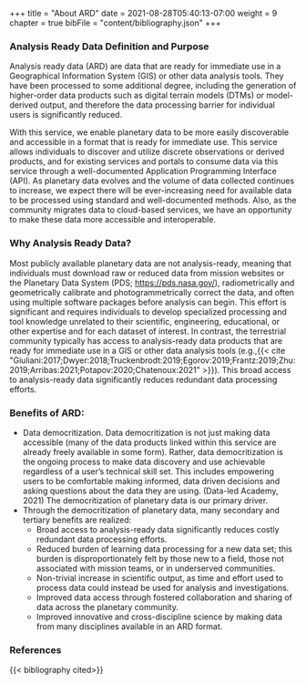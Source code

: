 +++
title = "About ARD"
date = 2021-08-28T05:40:13-07:00
weight = 9
chapter = true
bibFile = "content/bibliography.json"
+++

### Analysis Ready Data Definition and Purpose 
 
Analysis ready data (ARD) are data that are ready for immediate use in a Geographical Information System (GIS) or other data analysis tools. They have been processed to some additional degree, including the generation of higher-order data products such as digital terrain models (DTMs) or model-derived output, and therefore the data processing barrier for individual users is significantly reduced. 
 
With this service, we  enable planetary data to be more easily discoverable and accessible in a format that is ready for immediate use. This service allows individuals to discover and utilize discrete observations or derived products, and for existing services and portals to consume data via this service through a well-documented Application Programming Interface (API). As planetary data evolves and the volume of data collected continues to increase, we expect there will be ever-increasing need for available data to be processed using standard and well-documented methods. Also, as the community migrates data to cloud-based services, we have an opportunity to make these data more accessible and interoperable.

### Why Analysis Ready Data? 
 
Most publicly available planetary data are not analysis-ready, meaning that individuals must download raw or reduced data from mission websites or the Planetary Data System (PDS; https://pds.nasa.gov/), radiometrically and geometrically calibrate and photogrammetrically correct the data, and often using multiple software packages before analysis can begin. This effort is significant and requires individuals to develop specialized processing and tool knowledge unrelated to their scientific, engineering, educational, or other expertise and for each dataset of interest. In contrast, the terrestrial community typically has access to analysis-ready data products that are ready for immediate use in a GIS or other data analysis tools (e.g.,{{< cite "Giuliani:2017;Dwyer:2018;Truckenbrodt:2019;Egorov:2019;Frantz:2019;Zhu:2019;Arribas:2021;Potapov:2020;Chatenoux:2021" >}}). This broad access to analysis-ready data significantly reduces redundant data processing efforts.

### Benefits of ARD: 
  - Data democritization. Data democritization is not just making data accessible (many of the data products linked within this service are already freely available in some form). Rather, data democritization is the ongoing process to make data discovery and use achievable regardless of a user’s technical skill set. This includes empowering users to be comfortable making informed, data driven decisions and asking questions about the data they are using. (Data-led Academy, 2021) The democritization of planetary data is our primary driver. 
  - Through the democritization of planetary data, many secondary and tertiary benefits are realized: 
    - Broad access to analysis-ready data significantly reduces costly redundant data processing efforts.  
    - Reduced burden of learning data processing for a new data set; this burden is disproportionately felt by those new to a field, those not associated with mission teams, or in underserved communities. 
    - Non-trivial increase in scientific output, as time and effort used to process data could instead be used for analysis and investigations. 
    - Improved data access through fostered collaboration and sharing of data across the planetary community. 
    - Improved innovative and cross-discipline science by making data from many disciplines available in an ARD format. 

### References
{{< bibliography cited>}}